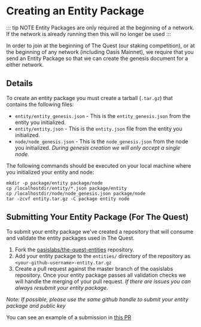 # Creating an Entity Package

::: tip NOTE
Entity Packages are only required at the beginning of a network. If the network
is already running then this will no longer be used
:::

In order to join at the beginning of The Quest (our staking competition), or at
the beginning of any network (including Oasis Mainnet), we require that you send
an Entity Package so that we can create the genesis document for a either
network.

## Details

To create an entity package you must create a tarball (`.tar.gz`) that contains
the following files:

* `entity/entity_genesis.json` - This is the `entity_genesis.json` from the
  entity you initialized.
* `entity/entity.json` - This is the `entity.json` file from the entity you
  initialized.
* `node/node_genesis.json` - This is the `node_genesis.json` from the node you
  initialized. _During genesis creation we will only accept a single node._

The following commands should be executed on your local machine where you
initialized your entity and node:

```shell
mkdir -p package/entity package/node
cp /localhostdir/entity/*.json package/entity
cp /localhostdir/node/node_genesis.json package/node
tar -zcvf entity.tar.gz -C package entity node
```

## Submitting Your Entity Package (For The Quest)

To submit your entity package we've created a repository that will consume and
validate the entity packages used in The Quest.

1. Fork the
   [oasislabs/the-quest-entities](https://github.com/oasislabs/the-quest-entities)
   repository.
2. Add your entity package to the `entities/` directory of the repository as
   `<your-github-username>-entity.tar.gz`
3. Create a pull request against the master branch of the oasislabs repository.
   Once your entity package passes all validation checks we will handle the
   merging of your pull request. _If there are issues you can always resubmit
   your entity package._

*Note: If possible, please use the same github handle to submit your
entity package and public key*

You can see an example of a submission in [this
PR](https://github.com/oasislabs/the-quest-entities/pull/2)
